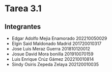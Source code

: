 # Tarea 3.1

## Integrantes

- Edgar Adolfo Mejia Enamorado 202210050029
- Elgin Said Maldonado Madrid 201720010317
- Jose Luis Meraz Guerra 201810120012
- Josue David Mora bonilla 201910070159
- Luis Enrique Crúz Gámez 202210010814
- Sindy Osiris Zepeda Zelaya 202120010035
